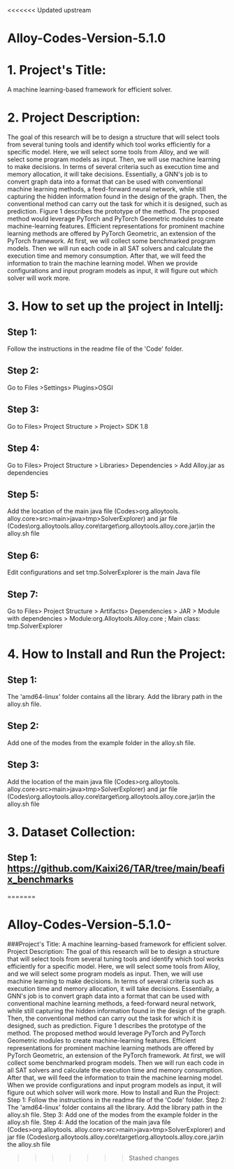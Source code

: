 <<<<<<< Updated upstream

# Alloy-Codes-Version-5.1.0
# 1. Project's Title:
A machine learning-based framework for efficient solver.
# 2. Project Description:
The goal of this research will be to design a structure that will select tools from several tuning tools and identify which tool works efficiently for a specific model. Here, we will select some tools from Alloy, and we will select some program models as input. Then, we will use machine learning to make decisions. In terms of several criteria such as execution time and memory allocation, it will take decisions. Essentially, a GNN's job is to convert graph data into a format that can be used with conventional machine learning methods, a feed-forward neural network, while still capturing the hidden information found in the design of the graph. Then, the conventional method can carry out the task for which it is designed, such as prediction. Figure 1 describes the prototype of the method. The proposed method would leverage PyTorch and PyTorch Geometric modules to create machine-learning features. Efficient representations for prominent machine learning methods are offered by PyTorch Geometric, an extension of the PyTorch framework. At first, we will collect some benchmarked program models. Then we will run each code in all SAT solvers and calculate the execution time and memory consumption. After that, we will feed the information to train the machine learning model. When we provide configurations and input program models as input, it will figure out which solver will work more.
# 3. How to set up the project in Intellj:
## Step 1: 
Follow the instructions in the readme file of the 'Code' folder.
## Step 2: 
Go to Files >Settings> Plugins>OSGI
## Step 3: 
Go to Files> Project Structure > Project> SDK 1.8 
## Step 4: 
Go to Files> Project Structure > Libraries> Dependencies > Add Alloy.jar as dependencies
## Step 5:
Add the location of the main java file (Codes>org.alloytools. alloy.core>src>main>java>tmp>SolverExplorer) and jar file (Codes\org.alloytools.alloy.core\target\org.alloytools.alloy.core.jar)in the alloy.sh file
## Step 6:
Edit configurations and set tmp.SolverExplorer is the main Java  file
## Step 7:
Go to Files> Project Structure > Artifacts> Dependencies > JAR > Module with dependencies > Module:org.Alloytools.Alloy.core ; Main class: tmp.SolverExplorer
# 4. How to Install and Run the Project:
## Step 1: 
The 'amd64-linux' folder contains all the library. Add the library path in the alloy.sh file.
## Step 2: 
Add one of the modes from the example folder in the alloy.sh file.
## Step 3:
Add the location of the main java file (Codes>org.alloytools. alloy.core>src>main>java>tmp>SolverExplorer) and jar file (Codes\org.alloytools.alloy.core\target\org.alloytools.alloy.core.jar)in the alloy.sh file
# 3. Dataset Collection:
## Step 1: https://github.com/Kaixi26/TAR/tree/main/beafix_benchmarks
=======
# Alloy-Codes-Version-5.1.0-
###Project's Title: A machine learning-based framework for efficient solver.
Project Description: The goal of this research will be to design a structure that will select tools from several tuning tools and identify which tool works efficiently for a specific model. Here, we will select some tools from Alloy, and we will select some program models as input. Then, we will use machine learning to make decisions. In terms of several criteria such as execution time and memory allocation, it will take decisions. Essentially, a GNN's job is to convert graph data into a format that can be used with conventional machine learning methods, a feed-forward neural network, while still capturing the hidden information found in the design of the graph. Then, the conventional method can carry out the task for which it is designed, such as prediction. Figure 1 describes the prototype of the method. The proposed method would leverage PyTorch and PyTorch Geometric modules to create machine-learning features. Efficient representations for prominent machine learning methods are offered by PyTorch Geometric, an extension of the PyTorch framework. At first, we will collect some benchmarked program models. Then we will run each code in all SAT solvers and calculate the execution time and memory consumption. After that, we will feed the information to train the machine learning model. When we provide configurations and input program models as input, it will figure out which solver will work more.
How to Install and Run the Project: Step 1: Follow the instructions in the readme file of the 'Code' folder. Step 2: The 'amd64-linux' folder contains all the library. Add the library path in the alloy.sh file. Step 3: Add one of the modes from the example folder in the alloy.sh file. Step 4: Add the location of the main java file (Codes>org.alloytools. alloy.core>src>main>java>tmp>SolverExplorer) and jar file (Codes\org.alloytools.alloy.core\target\org.alloytools.alloy.core.jar)in the alloy.sh file
>>>>>>> Stashed changes
